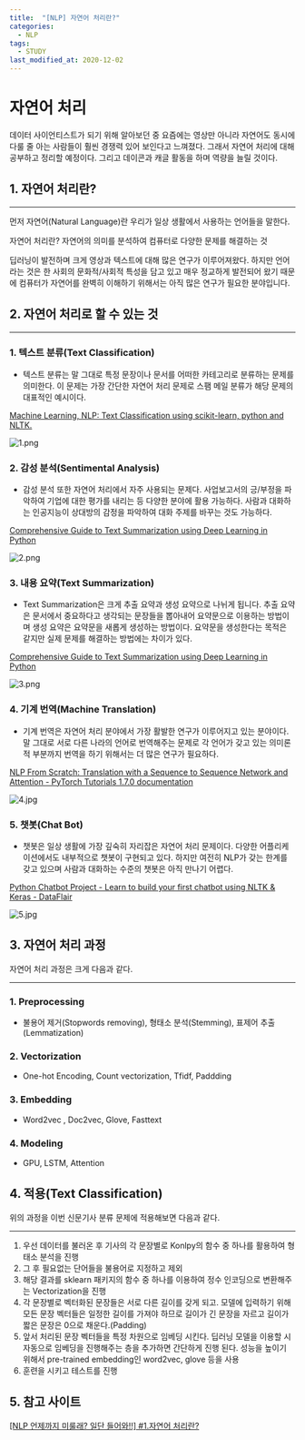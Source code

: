 ```yaml
---
title:  "[NLP] 자연어 처리란?"
categories:
  - NLP
tags:
  - STUDY
last_modified_at: 2020-12-02
---
```



# 자연어 처리

데이터 사이언티스트가 되기 위해 알아보던 중 요즘에는 영상만 아니라 자연어도 동시에 다룰 줄 아는 사람들이 훨씬 경쟁력 있어 보인다고 느껴졌다. 그래서 자연어 처리에 대해 공부하고 정리할 예정이다. 그리고 데이콘과 캐글 활동을 하며 역량을 늘릴 것이다.

## 1. 자연어 처리란?

---

먼저 자연어(Natural Language)란 우리가 일상 생활에서 사용하는 언어들을 말한다.

자연어 처리란? 자연어의 의미를 분석하여 컴퓨터로 다양한 문제를 해결하는 것

딥러닝이 발전하며 크게 영상과 텍스트에 대해 많은 연구가 이루어져왔다. 하지만 언어라는 것은 한 사회의 문화적/사회적 특성을 담고 있고 매우 정교하게 발전되어 왔기 때문에 컴퓨터가 자연어를 완벽히 이해하기 위해서는 아직 많은 연구가 필요한 분야입니다.

## 2. 자연어 처리로 할 수 있는 것

---

### 1. 텍스트 분류(Text Classification)

- 텍스트 분류는 말 그대로 특정 문장이나 문서를 어떠한 카테고리로 분류하는 문제를 의미한다. 이 문제는 가장 간단한 자연어 처리 문제로 스팸 메일 분류가 해당 문제의 대표적인 예시이다.

[Machine Learning, NLP: Text Classification using scikit-learn, python and NLTK.](https://towardsdatascience.com/machine-learning-nlp-text-classification-using-scikit-learn-python-and-nltk-c52b92a7c73a)

![1.png](/assets/images/2020-12-02-NLP/1.png)


### 2. 감성 분석(Sentimental Analysis)

- 감성 분석 또한 자연어 처리에서 자주 사용되는 문제다. 사업보고서의 긍/부정을 파악하여 기업에 대한 평가를 내리는 등 다양한 분야에 활용 가능하다. 사람과 대화하는 인공지능이 상대방의 감정을 파악하여 대화 주제를 바꾸는 것도 가능하다.

[Comprehensive Guide to Text Summarization using Deep Learning in Python](https://www.analyticsvidhya.com/blog/2019/06/comprehensive-guide-text-summarization-using-deep-learning-python/)

![2.png](/assets/images/2020-12-02-NLP/2.png)

### 3. 내용 요약(Text Summarization)

- Text Summarization은 크게 추출 요약과 생성 요약으로 나뉘게 됩니다. 추출 요약은 문서에서 중요하다고 생각되는 문장들을 뽑아내어 요약문으로 이용하는 방법이며 생성 요약은 요약문을 새롭게 생성하는 방법이다. 요약문을 생성한다는 목적은 같지만 실제 문제를 해결하는 방법에는 차이가 있다.

[Comprehensive Guide to Text Summarization using Deep Learning in Python](https://www.analyticsvidhya.com/blog/2019/06/comprehensive-guide-text-summarization-using-deep-learning-python/)

![3.png](/assets/images/2020-12-02-NLP/3.png)

### 4. 기계 번역(Machine Translation)

- 기계 번역은 자연어 처리 분야에서 가장 활발한 연구가 이루어지고 있는 분야이다. 말 그대로 서로 다른 나라의 언어로 번역해주는 문제로 각 언어가 갖고 있는 의미론적 부분까지 번역을 하기 위해서는 더 많은 연구가 필요하다.

[NLP From Scratch: Translation with a Sequence to Sequence Network and Attention - PyTorch Tutorials 1.7.0 documentation](https://pytorch.org/tutorials/intermediate/seq2seq_translation_tutorial.html?highlight=machine%20translation%20tutorial)

![4.jpg](/assets/images/2020-12-02-NLP/4.jpg)
### 5. 챗봇(Chat Bot)

- 챗봇은 일상 생활에 가장 깊숙히 자리잡은 자연어 처리 문제이다. 다양한 어플리케이션에서도 내부적으로 챗봇이 구현되고 있다. 하지만 여전히 NLP가 갖는 한계를 갖고 있으며 사람과 대화하는 수준의 챗봇은 아직 만나기 어렵다.

[Python Chatbot Project - Learn to build your first chatbot using NLTK & Keras - DataFlair](https://data-flair.training/blogs/python-chatbot-project/)

![5.jpg](/assets/images/2020-12-02-NLP/5.jpg)

## 3. 자연어 처리 과정

자연어 처리 과정은 크게 다음과 같다.

---

### 1. Preprocessing

- 불용어 제거(Stopwords removing), 형태소 분석(Stemming), 표제어 추출(Lemmatization)

### 2. Vectorization

- One-hot Encoding, Count vectorization, Tfidf, Paddding

### 3. Embedding

- Word2vec , Doc2vec, Glove, Fasttext

### 4. Modeling

- GPU, LSTM, Attention

## 4. 적용(Text Classification)

위의 과정을 이번 신문기사 분류 문제에 적용해보면 다음과 같다.

---

1. 우선 데이터를 불러온 후 기사의 각 문장별로 Konlpy의 함수 중 하나를 활용하여 형태소 분석을 진행
2. 그 후 필요없는 단어들을 불용어로 지정하고 제외
3. 해당 결과를 sklearn 패키지의 함수 중 하나를 이용하여 정수 인코딩으로 변환해주는 Vectorization을 진행
4. 각 문장별로 벡터화된 문장들은 서로 다른 길이를 갖게 되고. 모델에 입력하기 위해 모든 문장 벡터들은 일정한 길이를 가져야 하므로 길이가 긴 문장을 자르고 길이가 짧은 문장은 0으로 채운다.(Padding)
5. 앞서 처리된 문장 벡터들을 특정 차원으로 임베딩 시킨다. 딥러닝 모델을 이용할 시 자동으로 임베딩을 진행해주는 층을 추가하면 간단하게 진행 된다. 성능을 높이기 위해서 pre-trained embedding인 word2vec, glove 등을 사용
6. 훈련을 시키고 테스트를 진행

## 5. 참고 사이트

[[NLP 언제까지 미룰래? 일단 들어와!!] #1.자연어 처리란?](https://dacon.io/competitions/official/235658/codeshare/1794?page=1&dtype=recent&ptype=pub)